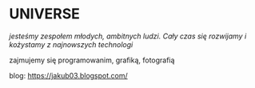 # **UNIVERSE**
*jesteśmy zespołem młodych, ambitnych ludzi. Cały czas się rozwijamy i kożystamy z najnowszych technologi*

zajmujemy się programowanim, grafiką, fotografią

blog: https://jakub03.blogspot.com/
